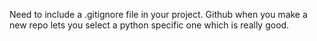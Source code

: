 Need to include a .gitignore file in your project. Github when you make a new repo lets you select a python specific one which is really good.
